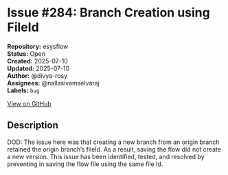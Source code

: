 # Issue #284: Branch Creation using FileId

**Repository:** esysflow  
**Status:** Open  
**Created:** 2025-07-10  
**Updated:** 2025-07-10  
**Author:** @divya-rosy  
**Assignees:** @nallasivamselvaraj  
**Labels:** `bug`  

[View on GitHub](https://github.com/Simtestlab/esysflow/issues/284)

## Description

DOD: The issue here was that creating a new branch from an origin branch retained the origin branch’s fileId.
As a result, saving the flow did not create a new version.
This issue has been identified, tested, and resolved by preventing in saving the flow file using the same file Id.
